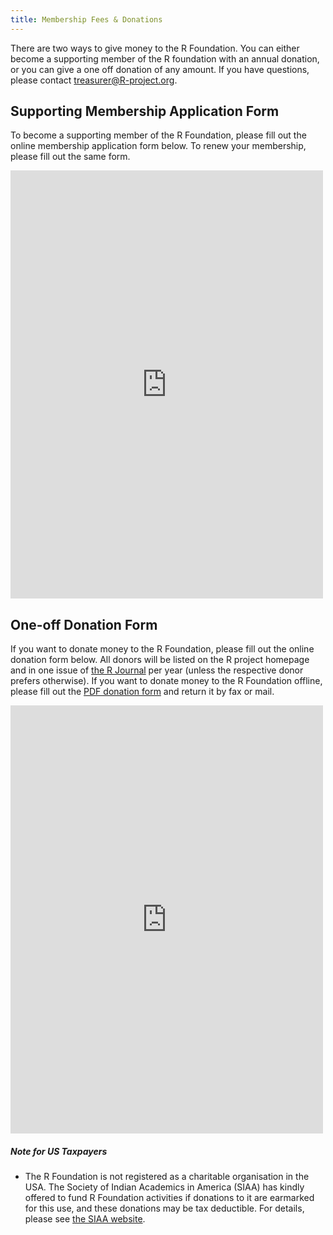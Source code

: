 ```yaml
---
title: Membership Fees & Donations
---
```


There are two ways to give money to the R Foundation.  You can either become
a supporting member of the R foundation with an annual donation, or you can
give a one off donation of any amount. If you have questions, please contact
<treasurer@R-project.org>.

## Supporting Membership Application Form

To become a supporting member of the R Foundation, please fill out the
online membership application form below. To renew your membership, please
fill out the same form.

<script src="https://donorbox.org/widget.js" type="text/javascript"></script><iframe src="https://donorbox.org/embed/rproject-member?hide_donation_meter=true" height="685px" width="100%" style="max-width:500px; min-width:310px" seamless="seamless" id="dbox-form-embed" name="donorbox" frameborder="0" scrolling="no"></iframe>

## One-off Donation Form

If you want to donate money to the R Foundation, please fill out the online
donation form below. All donors will be listed on the R project homepage and in one issue
of [the R Journal](http://journal.r-project.org) per year (unless the
respective donor prefers otherwise).  If you want to donate money to the R
Foundation offline, please fill out the [PDF donation
form](donation-form.pdf) and return it by fax or mail.

<script src="https://donorbox.org/widget.js" type="text/javascript"></script><iframe src="https://donorbox.org/embed/rproject-donate?hide_donation_meter=true" height="685px" width="100%" style="max-width:500px; min-width:310px" seamless="seamless" id="dbox-form-embed" name="donorbox" frameborder="0" scrolling="no"></iframe>

##### Note for US Taxpayers

-   The R Foundation is not registered as a charitable
organisation in the USA. The Society of Indian Academics in America (SIAA) has
kindly offered to fund R Foundation activities if donations to it are
earmarked for this use, and these donations may be tax deductible.  For
details, please see [the SIAA website](http://www.siaaus.org).
